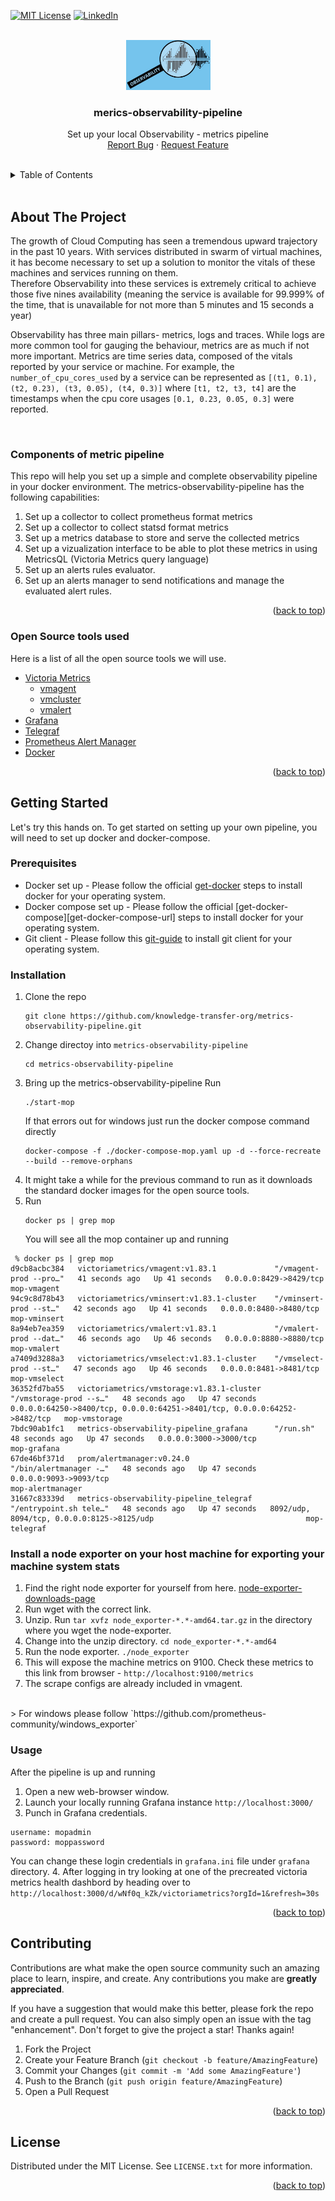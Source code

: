 <!-- Improved compatibility of back to top link: See: https://github.com/knowledge-transfer-org/metrics-observability-pipeline/pull/73 -->
<a name="readme-top"></a>
<!--
*** Thanks for checking out the merics-observability-pipeline. If you have a suggestion
*** that would make this better, please fork the repo and create a pull request
*** or simply open an issue with the tag "enhancement".
*** Don't forget to give the project a star!
*** Thanks again! Now go create something AMAZING! :D
-->



<!-- PROJECT SHIELDS -->
<!--
*** I'm using markdown "reference style" links for readability.
*** Reference links are enclosed in brackets [ ] instead of parentheses ( ).
*** See the bottom of this document for the declaration of the reference variables
*** for contributors-url, forks-url, etc. This is an optional, concise syntax you may use.
*** https://www.markdownguide.org/basic-syntax/#reference-style-links
-->
<!-- [![Contributors][contributors-shield]][contributors-url] -->
<!-- [![Forks][forks-shield]][forks-url] -->
<!-- [![Stargazers][stars-shield]][stars-url] -->
<!-- [![Issues][issues-shield]][issues-url] -->
[![MIT License][license-shield]][license-url]
[![LinkedIn][linkedin-shield]][linkedin-url]



<!-- PROJECT LOGO -->
<br />
<div align="center">
  <a href="https://github.com/knowledge-transfer-org/metrics-observability-pipeline">
    <img src="images/logo.jpg" alt="Logo" width="135" height="80">
  </a>

  <h3 align="center">merics-observability-pipeline</h3>

  <p align="center">
    Set up your local Observability - metrics pipeline
    <br />
    <a href="https://github.com/knowledge-transfer-org/metrics-observability-pipeline/issues">Report Bug</a>
    ·
    <a href="https://github.com/knowledge-transfer-org/metrics-observability-pipeline/issues">Request Feature</a>
  </p>
</div>


<br />
<!-- TABLE OF CONTENTS -->
<details>
  <summary>Table of Contents</summary>
  <ol>
    <li>
      <a href="#about-the-project">About The Project</a>
      <ul>
        <li><a href="#components-of-metric-pipeline">Components of metric pipeline</a></li>
      </ul>
    </li>
    <li><a href="#open-source-tools-used">Open Source tools used</a></li>
    <li>
      <a href="#getting-started">Getting started</a>
      <ul>
        <li><a href="#prerequisites">Prerequisites</a></li>
        <li><a href="#installation">Installation</a></li>
        <li><a href="#install-a-node-exporter-on-your-host-machine-for-exporting-your-machine-system-stats">Install a node exporter</a></li>
        <li><a href="#usage">Usage</a></li>
      </ul>
    </li>
    <!-- <li><a href="#roadmap">Roadmap</a></li> -->
    <li><a href="#contributing">Contributing</a></li>
    <li><a href="#license">License</a></li>
    <!-- <li><a href="#contact">Contact</a></li>
    <li><a href="#acknowledgments">Acknowledgments</a></li> -->
  </ol>
</details>

<br />

<!-- ABOUT THE PROJECT -->
## About The Project

The growth of Cloud Computing has seen a tremendous upward trajectory in the past 10 years. With services distributed in swarm of virtual machines, it has become necessary to set up a solution to monitor the vitals of these machines and services running on them.  
Therefore Observability into these services is extremely critical to achieve those five nines availability (meaning the service is available for 99.999% of the time, that is unavailable for not more than 5 minutes and 15 seconds a year)  

Observability has three main pillars- metrics, logs and traces.
While logs are more common tool for gauging the behaviour, metrics are as much if not more important. Metrics are time series data, composed of the vitals reported by your service or machine. For example, the `number_of_cpu_cores_used` by a service can be represented as `[(t1, 0.1), (t2, 0.23), (t3, 0.05), (t4, 0.3)]` where `[t1, t2, t3, t4]` are the timestamps when the cpu core usages `[0.1, 0.23, 0.05, 0.3]` were reported.  

<br>

### Components of metric pipeline
This repo will help you set up a simple and complete observability pipeline in your docker environment. The metrics-observability-pipeline has the following capabilities: 

1. Set up a collector to collect prometheus format metrics
2. Set up a collector to collect statsd format metrics
3. Set up a metrics database to store and serve the collected metrics
4. Set up a vizualization interface to be able to plot these metrics in using MetricsQL (Victoria Metrics query language)
5. Set up an alerts rules evaluator.
6. Set up an alerts manager to send notifications and manage the evaluated alert rules.
<p align="right">(<a href="#readme-top">back to top</a>)</p>



### Open Source tools used

Here is a list of all the open source tools we will use.

* [Victoria Metrics][VictoriaMetrics-url]
  * [vmagent][vmagent-url]
  * [vmcluster][vmcluster-url]
  * [vmalert][vmalert-url]
* [Grafana][Grafana-url]
* [Telegraf][Telegraf-url]
* [Prometheus Alert Manager][promalertmanager-url]
* [Docker][docker-url]

<p align="right">(<a href="#readme-top">back to top</a>)</p>



<!-- GETTING STARTED -->
## Getting Started

Let's try this hands on. To get started on setting up your own pipeline, you will need to set up docker and docker-compose.  

### Prerequisites

- Docker set up - Please follow the official [get-docker][get-docker-url] steps to install docker for your operating system. 
- Docker compose set up - Please follow the official [get-docker-compose][get-docker-compose-url] steps to install docker for your operating system.
- Git client - Please follow this [git-guide] to install git client for your operating system.

### Installation

1. Clone the repo
   ```
   git clone https://github.com/knowledge-transfer-org/metrics-observability-pipeline.git
   ```
2. Change directoy into `metrics-observability-pipeline`
   ```
   cd metrics-observability-pipeline
   ```
3. Bring up the metrics-observability-pipeline
   Run
   ```
   ./start-mop
   ```
   If that errors out for windows just run the docker compose command directly
   ```
   docker-compose -f ./docker-compose-mop.yaml up -d --force-recreate --build --remove-orphans
   ```
4. It might take a while for the previous command to run as it downloads the standard docker images for the open source tools.
5. Run
   ```
   docker ps | grep mop
   ```
   You will see all the mop container up and running
```
 % docker ps | grep mop
d9cb8acbc384   victoriametrics/vmagent:v1.83.1             "/vmagent-prod --pro…"   41 seconds ago   Up 41 seconds   0.0.0.0:8429->8429/tcp                                                      mop-vmagent
94c9c8d78b43   victoriametrics/vminsert:v1.83.1-cluster    "/vminsert-prod --st…"   42 seconds ago   Up 41 seconds   0.0.0.0:8480->8480/tcp                                                      mop-vminsert
8a94eb7ea359   victoriametrics/vmalert:v1.83.1             "/vmalert-prod --dat…"   46 seconds ago   Up 46 seconds   0.0.0.0:8880->8880/tcp                                                      mop-vmalert
a7409d3288a3   victoriametrics/vmselect:v1.83.1-cluster    "/vmselect-prod --st…"   47 seconds ago   Up 46 seconds   0.0.0.0:8481->8481/tcp                                                      mop-vmselect
36352fd7ba55   victoriametrics/vmstorage:v1.83.1-cluster   "/vmstorage-prod --s…"   48 seconds ago   Up 47 seconds   0.0.0.0:64250->8400/tcp, 0.0.0.0:64251->8401/tcp, 0.0.0.0:64252->8482/tcp   mop-vmstorage
7bdc90ab1fc1   metrics-observability-pipeline_grafana      "/run.sh"                48 seconds ago   Up 47 seconds   0.0.0.0:3000->3000/tcp                                                      mop-grafana
67de46bf371d   prom/alertmanager:v0.24.0                   "/bin/alertmanager -…"   48 seconds ago   Up 47 seconds   0.0.0.0:9093->9093/tcp                                                      mop-alertmanager
31667c83339d   metrics-observability-pipeline_telegraf     "/entrypoint.sh tele…"   48 seconds ago   Up 47 seconds   8092/udp, 8094/tcp, 0.0.0.0:8125->8125/udp                                  mop-telegraf
```

### Install a node exporter on your host machine for exporting your machine system stats
1. Find the right node exporter for yourself from here. [node-exporter-downloads-page]
2. Run wget with the correct link.
3. Unzip. Run `tar xvfz node_exporter-*.*-amd64.tar.gz` in the directory where you wget the node-exporter.
4. Change into the unzip directory. `cd node_exporter-*.*-amd64`
5. Run the node exporter. `./node_exporter`
6. This will expose the machine metrics on 9100. Check these metrics to this link from browser - `http://localhost:9100/metrics`
7. The scrape configs are already included in vmagent.
<br>
> For windows please follow `https://github.com/prometheus-community/windows_exporter`

### Usage
After the pipeline is up and running 
1. Open a new web-browser window.
2. Launch your locally running Grafana instance `http://localhost:3000/`
3. Punch in Grafana credentials. 
  ```
  username: mopadmin
  password: moppassword
  ```
You can change these login credentials in `grafana.ini` file under `grafana` directory.
4. After logging in try looking at one of the precreated victoria metrics health dashbord by heading over to `http://localhost:3000/d/wNf0q_kZk/victoriametrics?orgId=1&refresh=30s`

<p align="right">(<a href="#readme-top">back to top</a>)</p>


<!-- Modifying the existing code -->
<!-- ## Modifing the existing code. -->



<!-- CONTRIBUTING -->
## Contributing

Contributions are what make the open source community such an amazing place to learn, inspire, and create. Any contributions you make are **greatly appreciated**.

If you have a suggestion that would make this better, please fork the repo and create a pull request. You can also simply open an issue with the tag "enhancement".
Don't forget to give the project a star! Thanks again!

1. Fork the Project
2. Create your Feature Branch (`git checkout -b feature/AmazingFeature`)
3. Commit your Changes (`git commit -m 'Add some AmazingFeature'`)
4. Push to the Branch (`git push origin feature/AmazingFeature`)
5. Open a Pull Request

<p align="right">(<a href="#readme-top">back to top</a>)</p>



<!-- LICENSE -->
## License

Distributed under the MIT License. See `LICENSE.txt` for more information.

<p align="right">(<a href="#readme-top">back to top</a>)</p>



<!-- MARKDOWN LINKS & IMAGES -->
<!-- https://www.markdownguide.org/basic-syntax/#reference-style-links -->
[contributors-shield]: https://img.shields.io/github/contributors/github_username/repo_name.svg?style=for-the-badge
[contributors-url]: https://github.com/knowledge-transfer-org/metrics-observability-pipeline/graphs/contributors
[forks-shield]: https://img.shields.io/github/forks/othneildrew/Best-README-Template.svg?style=for-the-badge
[forks-url]: https://github.com/knowledge-transfer-org/metrics-observability-pipeline/network/members
[stars-shield]: https://img.shields.io/github/stars/othneildrew/Best-README-Template.svg?style=for-the-badge
[stars-url]: https://github.com/knowledge-transfer-org/metrics-observability-pipeline/stargazers
[issues-shield]: https://img.shields.io/github/issues/othneildrew/Best-README-Template.svg?style=for-the-badge
[issues-url]: https://github.com/knowledge-transfer-org/metrics-observability-pipeline/issues
[license-shield]: https://img.shields.io/github/license/othneildrew/Best-README-Template.svg?style=for-the-badge
[license-url]: https://github.com/knowledge-transfer-org/metrics-observability-pipeline/blob/main/LICENSE
[linkedin-shield]: https://img.shields.io/badge/-LinkedIn-black.svg?style=for-the-badge&logo=linkedin&colorB=555
[linkedin-url]: https://www.linkedin.com/in/achin-gupta-63b0aa128/
[product-screenshot]: images/screenshot.png
[VictoriaMetrics-url]: https://victoriametrics.com/
[vmalert-url]: https://docs.victoriametrics.com/vmalert.html
[vmagent-url]: https://docs.victoriametrics.com/vmagent.html
[Grafana-url]: https://grafana.com/
[Telegraf-url]: https://www.influxdata.com/time-series-platform/telegraf/
[vmcluster-url]: https://docs.victoriametrics.com/Cluster-VictoriaMetrics.html
[promalertmanager-url]: https://prometheus.io/docs/alerting/latest/alertmanager/
[node-exporter-downloads-page]: https://prometheus.io/download/#node_exporter
[docker-url]: https://www.docker.com/
[get-docker-url]: https://docs.docker.com/get-docker/
[get-docker-compose]: https://docs.docker.com/compose/install/
[git-guide]: https://github.com/git-guides/install-git
